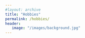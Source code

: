 ```yaml
---
#layout: archive
title: "Hobbies"
permalink: /hobbies/
header:
   image: "/images/background.jpg"
---
```


